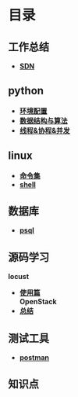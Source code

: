 # 目录

## 工作总结
* **[SDN](./SDN/业务介绍.md)**

## python
* **[环境配置](./python/环境配置.md)**
* **[数据结构与算法](./project/algorithm/目录.md)**
* **[线程&协程&并发](./进程线程协程.md)**

## linux
* **[命令集](./linux/命令集.md)**
* **[shell](./linux/shell.md)**

## 数据库
* **[psql](./DB/psql.md)**

## 源码学习
**locust**  
+ **[使用篇](./locust)**  
**OpenStack**  
+ **[总结](./openstack/command.md)**  

## 测试工具
* **[postman](./测试工具/postman.md)**  

## 知识点
